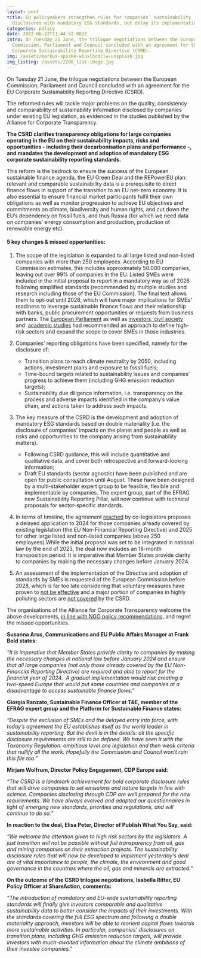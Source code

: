 ```yaml
---
layout: post
title: EU policymakers strengthen rules for companies’ sustainability
  disclosures with mandatory ESG standards, but delay its implementation
categories: policy
date: 2022-06-22T11:44:52.083Z
intro: On Tuesday 21 June, the trilogue negotiations between the European
  Commission, Parliament and Council concluded with an agreement for the EU
  Corporate Sustainability Reporting Directive (CSRD).
img: /assets/markus-spiske-wiuxlhndclw-unsplash.jpg
img_listing: /assets/2206_list-image.jpg
---
```

On Tuesday 21 June, the trilogue negotiations between the European Commission, Parliament and Council concluded with an agreement for the EU Corporate Sustainability Reporting Directive (CSRD). 

The reformed rules will tackle major problems on the quality, consistency and comparability of sustainability information disclosed by companies under existing EU legislation, as evidenced in the studies published by the Alliance for Corporate Transparency.

**The CSRD clarifies transparency obligations for large companies operating in the EU on their sustainability impacts, risks and opportunities - including their decarbonisation plans and performance -, and mandates the development and adoption of mandatory ESG corporate sustainability reporting standards.** 

This reform is the bedrock to ensure the success of the European sustainable finance agenda, the EU Green Deal and the REPowerEU plan: relevant and comparable sustainability data is a prerequisite to direct finance flows in support of the transition to an EU net-zero economy. It is also essential to ensure financial market participants fulfil their own obligations as well as monitor progression to achieve EU objectives and commitments on climate, biodiversity and human rights, and cut down the EU’s dependency on fossil fuels, and thus Russia (for which we need data on companies’ energy consumption and production, production of renewable energy etc). 

#### 5 key changes & missed opportunities:

1. The scope of the legislation is expanded to all large listed and non-listed companies with more than 250 employees. According to EU Commission estimates, this includes approximately 50.000 companies, leaving out over 99% of companies in the EU. Listed SMEs were included in the initial proposal to report in a mandatory way as of 2026 following simplified standards (recommended by multiple studies and research including those of the EU Commission). The final text allows them to opt-out until 2028, which will have major implications for SMEs’ readiness to leverage sustainable finance flows and their relationship with banks, public procurement opportunities or requests from business partners. The [European Parliament](https://www.europarl.europa.eu/doceo/document/A-9-2022-0059_EN.html) as well as [investors, civil society](https://en.frankbold.org/sites/default/files/publikace/joint_letter_calling_to_broaden_the_scope_of_eu_csrd.pdf) and  [academic studies](https://wpsf.de/wp-content/uploads/2021/09/WPSF_PolicyBrief_8-2021_Scope.pdf) had recommended an approach to define high-risk sectors and expand the scope to cover SMEs in those industries. 
2. Companies’ reporting obligations have been specified, namely for the disclosure of:

   * Transition plans to reach climate neutrality by 2050, including actions, investment plans and exposure to fossil fuels;
   * Time-bound targets related to sustainability issues and companies’ progress to achieve them (including GHG emission reduction targets); 
   * Sustainability due diligence information, i.e. transparency on the process and adverse impacts identified in the company’s value chain, and actions taken to address such impacts.
3. The key measure of the CSRD is the development and adoption of mandatory ESG standards based on double materiality (i.e. the disclosure of companies’ impacts on the planet and people as well as risks and opportunities to the company arising from sustainability matters). 

   * Following CSRD guidance, this will include quantitative and qualitative data, and cover both retrospective and forward-looking information; 
   * Draft EU standards (sector agnostic) have been published and are open for public consultation until August. These have been designed by a multi-stakeholder expert group to be feasible, flexible and implementable by companies. The expert group, part of the EFRAG new Sustainability Reporting Pillar, will now continue with technical proposals for sector-specific standards. 
4. In terms of timeline, the agreement [reached](https://www.consilium.europa.eu/en/press/press-releases/2022/06/21/new-rules-on-sustainability-disclosure-provisional-agreement-between-council-and-european-parliament/) by co-legislators proposes a delayed application to 2024 for those companies already covered by existing legislation (the EU Non-Financial Reporting Directive) and 2025 for other large listed and non-listed companies (above 250 employees).While the initial proposal was set to be integrated in national law by the end of 2023, the deal now includes an 18-month transposition period. It is imperative that Member States provide clarity to companies by making the necessary changes before January 2024. 
5. An assessment of the implementation of the Directive and adoption of standards by SMEs is requested of the European Commission before 2028, which is far too late considering that voluntary measures have proven to [not be effective](https://www.ceps.eu/ceps-publications/study-on-the-non-financial-reporting-directive/) and a major portion of companies in highly polluting sectors are [not covered](https://wpsf.de/wp-content/uploads/2021/09/WPSF_PolicyBrief_8-2021_Scope.pdf) by the CSRD. 

The organisations of the Alliance for Corporate Transparency welcome the above developments, [in line with NGO policy recommendations,](https://www.allianceforcorporatetransparency.org/assets/Reform_NFRD_Joint_Position_Alliance_for_Corporate_Transparency_final.pdf) and regret the missed opportunities. 

**Susanna Arus, Communications and EU Public Affairs Manager at Frank Bold states:** 

*“It is imperative that Member States provide clarity to companies by making the necessary changes in national law before January 2024 and ensure that all large companies (not only those already covered by the EU Non-Financial Reporting Directive) are required and able to report for the financial year of 2024.  A gradual implementation would risk creating a two-speed Europe that would put some countries and companies at a disadvantage to access sustainable finance flows.”*

**Giorgia Ranzato, Sustainable Finance Officer at T&E, member of the EFRAG expert group and the Platform for Sustainable Finance states:**

*“Despite the exclusion of SMEs and the delayed entry into force, with today’s agreement the EU establishes itself as the world leader in sustainability reporting. But the devil is in the details: all the specific disclosure requirements are still to be defined. We have seen it with the Taxonomy Regulation: ambitious level one legislation and then weak criteria that nullify all the work. Hopefully the Commission and Council won’t ruin this file too.”*

**Mirjam Wolfrum, Director Policy Engagement, CDP Europe said:** 

*“The CSRD is a landmark achievement for bold corporate disclosure rules that will drive companies to set emissions and nature targets in line with science. Companies disclosing through CDP are well prepared for the new requirements. We have always evolved and adapted our questionnaires in light of emerging new standards, priorities and regulations, and will continue to do so.”*

**In reaction to the deal, Elisa Peter, Director of Publish What You Say, said:**

*“We welcome the attention given to high risk sectors by the legislators. A just transition will not be possible without full transparency from oil, gas and mining companies on their extraction projects. The sustainability disclosure rules that will now be developed to implement yesterday’s deal are of vital importance to people, the climate, the environment and good governance in the countries where the oil, gas and minerals are extracted.”*

**On the outcome of the CSRD trilogue negotiations, Isabella Ritter, EU Policy Officer at ShareAction, comments:**

*“The introduction of mandatory and EU-wide sustainability reporting standards will finally give investors comparable and qualitative sustainability data to better consider the impacts of their investments. With the standards covering the full ESG spectrum and following a double materiality approach, investors will be able to reorient capital flows towards more sustainable activities. In particular, companies’ disclosures on transition plans, including GHG emission reduction targets, will provide investors with much-awaited information about the climate ambitions of their investee companies.”*
